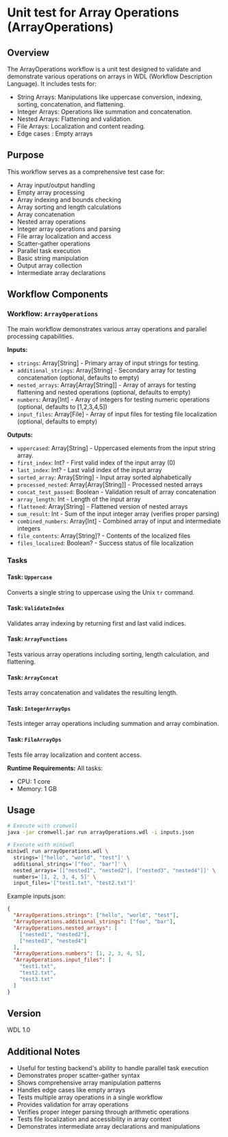 # Unit test for Array Operations (ArrayOperations)

## Overview
The ArrayOperations workflow is a unit test designed to validate and demonstrate various operations on arrays in WDL (Workflow Description Language). It includes tests for:

- String Arrays: Manipulations like uppercase conversion, indexing, sorting, concatenation, and flattening.
- Integer Arrays: Operations like summation and concatenation.
- Nested Arrays: Flattening and validation.
- File Arrays: Localization and content reading.
- Edge cases : Empty arrays 

## Purpose
This workflow serves as a comprehensive test case for:
- Array input/output handling
- Empty array processing
- Array indexing and bounds checking
- Array sorting and length calculations
- Array concatenation
- Nested array operations
- Integer array operations and parsing
- File array localization and access
- Scatter-gather operations
- Parallel task execution
- Basic string manipulation
- Output array collection
- Intermediate array declarations

## Workflow Components

### Workflow: `ArrayOperations`
The main workflow demonstrates various array operations and parallel processing capabilities.

**Inputs:**
- `strings`: Array[String] - Primary array of input strings for testing.
- `additional_strings`: Array[String] - Secondary array for testing concatenation (optional, defaults to empty)
- `nested_arrays`: Array[Array[String]] - Array of arrays for testing flattening and nested operations (optional, defaults to empty)
- `numbers`: Array[Int] - Array of integers for testing numeric operations (optional, defaults to [1,2,3,4,5])
- `input_files`: Array[File] - Array of input files for testing file localization (optional, defaults to empty)

**Outputs:**
- `uppercased`: Array[String] - Uppercased elements from the input string array.
- `first_index`: Int? - First valid index of the input array (0)
- `last_index`: Int? - Last valid index of the input array
- `sorted_array`: Array[String] - Input array sorted alphabetically
- `processed_nested`: Array[Array[String]] - Processed nested arrays
- `concat_test_passed`: Boolean - Validation result of array concatenation
- `array_length`: Int - Length of the input array
- `flattened`: Array[String] - Flattened version of nested arrays
- `sum_result`: Int - Sum of the input integer array (verifies proper parsing)
- `combined_numbers`: Array[Int] - Combined array of input and intermediate integers
- `file_contents`: Array[String]? - Contents of the localized files
- `files_localized`: Boolean? - Success status of file localization

### Tasks

#### Task: `Uppercase`
Converts a single string to uppercase using the Unix `tr` command.

#### Task: `ValidateIndex`
Validates array indexing by returning first and last valid indices.

#### Task: `ArrayFunctions`
Tests various array operations including sorting, length calculation, and flattening.

#### Task: `ArrayConcat`
Tests array concatenation and validates the resulting length.

#### Task: `IntegerArrayOps`
Tests integer array operations including summation and array combination.

#### Task: `FileArrayOps`
Tests file array localization and content access.

**Runtime Requirements:**
All tasks:
- CPU: 1 core
- Memory: 1 GB

## Usage
```bash
# Execute with cromwell
java -jar cromwell.jar run arrayOperations.wdl -i inputs.json

# Execute with miniwdl
miniwdl run arrayOperations.wdl \
  strings='["hello", "world", "test"]' \
  additional_strings='["foo", "bar"]' \
  nested_arrays='[["nested1", "nested2"], ["nested3", "nested4"]]' \
  numbers='[1, 2, 3, 4, 5]' \
  input_files='["test1.txt", "test2.txt"]'
```

Example inputs.json:
```json
{
  "ArrayOperations.strings": ["hello", "world", "test"],
  "ArrayOperations.additional_strings": ["foo", "bar"],
  "ArrayOperations.nested_arrays": [
    ["nested1", "nested2"],
    ["nested3", "nested4"]
  ],
  "ArrayOperations.numbers": [1, 2, 3, 4, 5],
  "ArrayOperations.input_files": [
    "test1.txt",
    "test2.txt",
    "test3.txt"
  ]
}
```

## Version
WDL 1.0

## Additional Notes
- Useful for testing backend's ability to handle parallel task execution
- Demonstrates proper scatter-gather syntax
- Shows comprehensive array manipulation patterns
- Handles edge cases like empty arrays
- Tests multiple array operations in a single workflow
- Provides validation for array operations
- Verifies proper integer parsing through arithmetic operations
- Tests file localization and accessibility in array context
- Demonstrates intermediate array declarations and manipulations
